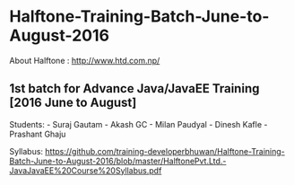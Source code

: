# Halftone-Training-Batch-June-to-August-2016
About Halftone : http://www.htd.com.np/

## 1st batch for Advance Java/JavaEE Training [2016 June to August]

Students:
	- Suraj Gautam
	- Akash GC
	- Milan Paudyal
	- Dinesh Kafle
	- Prashant Ghaju
	
Syllabus: https://github.com/training-developerbhuwan/Halftone-Training-Batch-June-to-August-2016/blob/master/HalftonePvt.Ltd.-JavaJavaEE%20Course%20Syllabus.pdf 	

